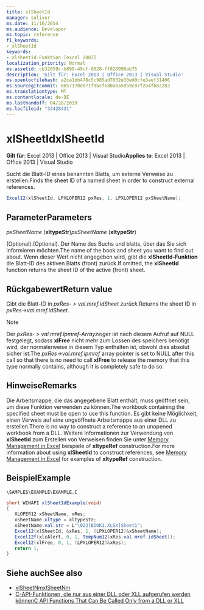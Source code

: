 ```yaml
---
title: xlSheetId
manager: soliver
ms.date: 11/16/2014
ms.audience: Developer
ms.topic: reference
f1_keywords:
- xlSheetId
keywords:
- xlsheetid-Funktion [excel 2007]
localization_priority: Normal
ms.assetid: cb32059c-b899-49cf-8028-ff828998ab75
description: 'Gilt für: Excel 2013 | Office 2013 | Visual Studio'
ms.openlocfilehash: a2ca1bb478c5c985ad7032e30ed0cfe3aef31406
ms.sourcegitcommit: 8657170d071f9bcf680aba50b9c07f2a4fb82283
ms.translationtype: MT
ms.contentlocale: de-DE
ms.lasthandoff: 04/28/2019
ms.locfileid: "33428431"
---
```

# <a name="xlsheetid"></a><span data-ttu-id="ffdf4-104">xlSheetId</span><span class="sxs-lookup"><span data-stu-id="ffdf4-104">xlSheetId</span></span>

<span data-ttu-id="ffdf4-105">**Gilt für**: Excel 2013 | Office 2013 | Visual Studio</span><span class="sxs-lookup"><span data-stu-id="ffdf4-105">**Applies to**: Excel 2013 | Office 2013 | Visual Studio</span></span> 
  
<span data-ttu-id="ffdf4-106">Sucht die Blatt-ID eines benannten Blatts, um externe Verweise zu erstellen.</span><span class="sxs-lookup"><span data-stu-id="ffdf4-106">Finds the sheet ID of a named sheet in order to construct external references.</span></span>
  
```cs
Excel12(xlSheetId, LPXLOPER12 pxRes, 1, LPXLOPER12 pxSheetName);
```

## <a name="parameters"></a><span data-ttu-id="ffdf4-107">Parameter</span><span class="sxs-lookup"><span data-stu-id="ffdf4-107">Parameters</span></span>

<span data-ttu-id="ffdf4-108">_pxSheetName_ (**xltypeStr**)</span><span class="sxs-lookup"><span data-stu-id="ffdf4-108">_pxSheetName_ (**xltypeStr**)</span></span>
  
<span data-ttu-id="ffdf4-109">(Optional).</span><span class="sxs-lookup"><span data-stu-id="ffdf4-109">(Optional).</span></span> <span data-ttu-id="ffdf4-110">Der Name des Buchs und blatts, über das Sie sich informieren möchten.</span><span class="sxs-lookup"><span data-stu-id="ffdf4-110">The name of the book and sheet you want to find out about.</span></span> <span data-ttu-id="ffdf4-111">Wenn dieser Wert nicht angegeben wird, gibt die **xlSheetId-Funktion** die Blatt-ID des aktiven Blatts (front) zurück.</span><span class="sxs-lookup"><span data-stu-id="ffdf4-111">If omitted, the **xlSheetId** function returns the sheet ID of the active (front) sheet.</span></span> 
  
## <a name="return-value"></a><span data-ttu-id="ffdf4-112">Rückgabewert</span><span class="sxs-lookup"><span data-stu-id="ffdf4-112">Return value</span></span>

<span data-ttu-id="ffdf4-113">Gibt die Blatt-ID in _pxRes- \> val.mref.idSheet zurück._</span><span class="sxs-lookup"><span data-stu-id="ffdf4-113">Returns the sheet ID in  _pxRes-\>val.mref.idSheet_.</span></span> 
  
> [!NOTE]
> <span data-ttu-id="ffdf4-114">Der  _pxRes- \> val.mref.lpmref-Arrayzeiger_ ist nach diesem Aufruf auf NULL festgelegt, sodass **xlFree** nicht mehr zum Lossen des speichers benötigt wird, der normalerweise in diesem Typ enthalten ist, obwohl dies absolut sicher ist.</span><span class="sxs-lookup"><span data-stu-id="ffdf4-114">The  _pxRes-\>val.mref.lpmref_ array pointer is set to NULL after this call so that there is no need to call **xlFree** to release the memory that this type normally contains, although it is completely safe to do so.</span></span> 
  
## <a name="remarks"></a><span data-ttu-id="ffdf4-115">Hinweise</span><span class="sxs-lookup"><span data-stu-id="ffdf4-115">Remarks</span></span>

<span data-ttu-id="ffdf4-116">Die Arbeitsmappe, die das angegebene Blatt enthält, muss geöffnet sein, um diese Funktion verwenden zu können.</span><span class="sxs-lookup"><span data-stu-id="ffdf4-116">The workbook containing the specified sheet must be open to use this function.</span></span> <span data-ttu-id="ffdf4-117">Es gibt keine Möglichkeit, einen Verweis auf eine ungeöffnete Arbeitsmappe aus einer DLL zu erstellen.</span><span class="sxs-lookup"><span data-stu-id="ffdf4-117">There is no way to construct a reference to an unopened workbook from a DLL.</span></span> <span data-ttu-id="ffdf4-118">Weitere Informationen zur Verwendung von **xlSheetId** zum Erstellen von Verweisen finden Sie unter [Memory Management in Excel](memory-management-in-excel.md) beispiele of **xltypeRef** construction.</span><span class="sxs-lookup"><span data-stu-id="ffdf4-118">For more information about using **xlSheetId** to construct references, see [Memory Management in Excel](memory-management-in-excel.md) for examples of **xltypeRef** construction.</span></span> 
  
## <a name="example"></a><span data-ttu-id="ffdf4-119">Beispiel</span><span class="sxs-lookup"><span data-stu-id="ffdf4-119">Example</span></span>

 `\SAMPLES\EXAMPLE\EXAMPLE.C`
  
```cs
short WINAPI xlSheetIdExample(void)
{       
   XLOPER12 xSheetName, xRes;
   xSheetName.xltype = xltypeStr;
   xSheetName.val.str = L"\022[BOOK1.XLSX]Sheet1";
   Excel12(xlSheetId, &xRes, 1, (LPXLOPER12)&xSheetName);
   Excel12f(xlcAlert, 0, 1, TempNum12(xRes.val.mref.idSheet));
   Excel12(xlFree, 0, 1, (LPXLOPER12)&xRes);
   return 1;
}
```

## <a name="see-also"></a><span data-ttu-id="ffdf4-120">Siehe auch</span><span class="sxs-lookup"><span data-stu-id="ffdf4-120">See also</span></span>

- [<span data-ttu-id="ffdf4-121">xlSheetNm</span><span class="sxs-lookup"><span data-stu-id="ffdf4-121">xlSheetNm</span></span>](xlsheetnm.md)
- [<span data-ttu-id="ffdf4-122">C-API-Funktionen, die nur aus einer DLL oder XLL aufgerufen werden können</span><span class="sxs-lookup"><span data-stu-id="ffdf4-122">C API Functions That Can Be Called Only from a DLL or XLL</span></span>](c-api-functions-that-can-be-called-only-from-a-dll-or-xll.md)

